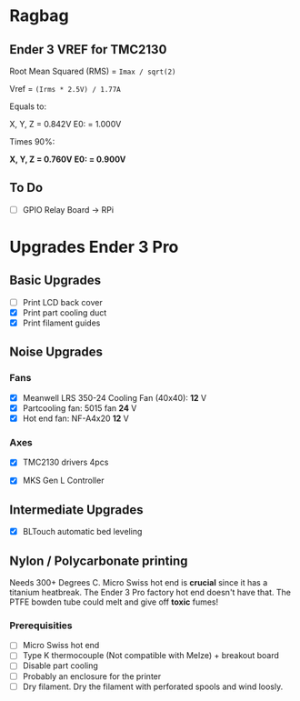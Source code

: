 # Ragbag
## Ender 3 VREF for TMC2130
Root Mean Squared (RMS)   = `Imax / sqrt(2)`

Vref                      = `(Irms * 2.5V) / 1.77A`

Equals to:

X, Y, Z                   = 0.842V
E0:                       = 1.000V

Times 90%:

**X, Y, Z                 = 0.760V**
**E0:                     = 0.900V**

## To Do
* [ ] GPIO Relay Board -> RPi

# Upgrades Ender 3 Pro

## Basic Upgrades
* [ ] Print LCD back cover
* [X] Print part cooling duct
* [X] Print filament guides

## Noise Upgrades
### Fans
* [X] Meanwell LRS 350-24 Cooling Fan (40x40):  **12** V
* [X] Partcooling fan: 5015 fan                 **24** V
* [X] Hot end fan: NF-A4x20                     **12** V
### Axes
* [X] TMC2130 drivers                   4pcs
* [X] MKS Gen L Controller


## Intermediate Upgrades
* [X] BLTouch automatic bed leveling

## Nylon / Polycarbonate printing
Needs 300+ Degrees C. Micro Swiss hot end is **crucial** since it has a titanium heatbreak. The Ender 3 Pro factory hot end doesn't have that. The PTFE bowden tube could melt and give off **toxic** fumes!
### Prerequisities
* [ ] Micro Swiss hot end
* [ ] Type K thermocouple (Not compatible with Melze) + breakout board
* [ ] Disable part cooling
* [ ] Probably an enclosure for the printer
* [ ] Dry filament. Dry the filament with perforated spools and wind loosly.
